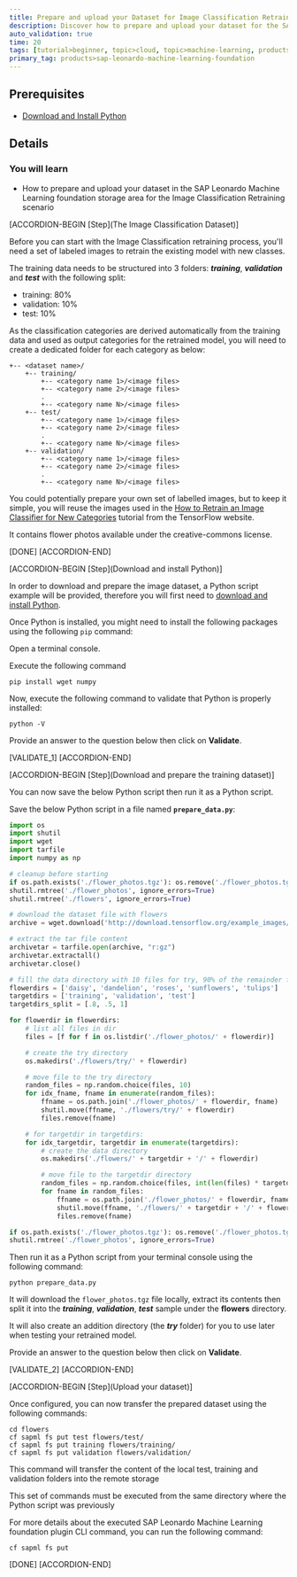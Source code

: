```yaml
---
title: Prepare and upload your Dataset for Image Classification Retraining
description: Discover how to prepare and upload your dataset for the SAP Leonardo Machine Learning foundation Image Classification Retraining scenario
auto_validation: true
time: 20
tags: [tutorial>beginner, topic>cloud, topic>machine-learning, products>sap-cloud-platform, products>sap-cloud-platform-for-the-cloud-foundry-environment]
primary_tag: products>sap-leonardo-machine-learning-foundation
---
```


## Prerequisites
- [Download and Install Python](https://www.python.org/downloads/)

## Details
### You will learn
  - How to prepare and upload your dataset in the SAP Leonardo Machine Learning foundation storage area for the Image Classification Retraining scenario

[ACCORDION-BEGIN [Step](The Image Classification Dataset)]

Before you can start with the Image Classification retraining process, you'll need a set of labeled images to retrain the existing model with new classes.

The training data needs to be structured into 3 folders: ***training***, ***validation*** and ***test*** with the following split:

 - training: 80%
 - validation: 10%
 - test: 10%

As the classification categories are derived automatically from the training data and used as output categories for the retrained model, you will need to create a dedicated folder for each category as below:

```
+-- <dataset name>/
    +-- training/
        +-- <category name 1>/<image files>
        +-- <category name 2>/<image files>
        .
        +-- <category name N>/<image files>        
    +-- test/
        +-- <category name 1>/<image files>
        +-- <category name 2>/<image files>
        .
        +-- <category name N>/<image files>  
    +-- validation/
        +-- <category name 1>/<image files>
        +-- <category name 2>/<image files>
        .
        +-- <category name N>/<image files>  
```

You could potentially prepare your own set of labelled images, but to keep it simple, you will reuse the images used in the [How to Retrain an Image Classifier for New Categories](https://www.tensorflow.org/tutorials/image_retraining) tutorial from the TensorFlow website.

It contains flower photos available under the creative-commons license.

[DONE]
[ACCORDION-END]

[ACCORDION-BEGIN [Step](Download and install Python)]

In order to download and prepare the image dataset, a Python script example will be provided, therefore you will first need to [download and install Python](https://www.python.org/downloads/).

Once Python is installed, you might need to install the following packages using the following `pip` command:

Open a terminal console.

Execute the following command

```shell
pip install wget numpy
```

Now, execute the following command to validate that Python is properly installed:

```shell
python -V
```

Provide an answer to the question below then click on **Validate**.

[VALIDATE_1]
[ACCORDION-END]

[ACCORDION-BEGIN [Step](Download and prepare the training dataset)]

You can now save the below Python script then run it as a Python script.

Save the below Python script in a file named **`prepare_data.py`**:

```python
import os
import shutil
import wget
import tarfile
import numpy as np

# cleanup before starting
if os.path.exists('./flower_photos.tgz'): os.remove('./flower_photos.tgz')
shutil.rmtree('./flower_photos', ignore_errors=True)
shutil.rmtree('./flowers', ignore_errors=True)

# download the dataset file with flowers
archive = wget.download('http://download.tensorflow.org/example_images/flower_photos.tgz')

# extract the tar file content
archivetar = tarfile.open(archive, "r:gz")
archivetar.extractall()
archivetar.close()

# fill the data directory with 10 files for try, 90% of the remainder for training, 5% for validation and 5% for test
flowerdirs = ['daisy', 'dandelion', 'roses', 'sunflowers', 'tulips']
targetdirs = ['training', 'validation', 'test']
targetdirs_split = [.8, .5, 1]

for flowerdir in flowerdirs:
    # list all files in dir
    files = [f for f in os.listdir('./flower_photos/' + flowerdir)]

    # create the try directory
    os.makedirs('./flowers/try/' + flowerdir)

    # move file to the try directory
    random_files = np.random.choice(files, 10)    
    for idx_fname, fname in enumerate(random_files):
        ffname = os.path.join('./flower_photos/' + flowerdir, fname)
        shutil.move(ffname, './flowers/try/' + flowerdir)
        files.remove(fname)

    # for targetdir in targetdirs:
    for idx_targetdir, targetdir in enumerate(targetdirs):
        # create the data directory
        os.makedirs('./flowers/' + targetdir + '/' + flowerdir)

        # move file to the targetdir directory
        random_files = np.random.choice(files, int(len(files) * targetdirs_split[idx_targetdir]), replace=False)
        for fname in random_files:
            ffname = os.path.join('./flower_photos/' + flowerdir, fname)
            shutil.move(ffname, './flowers/' + targetdir + '/' + flowerdir)
            files.remove(fname)

if os.path.exists('./flower_photos.tgz'): os.remove('./flower_photos.tgz')
shutil.rmtree('./flower_photos', ignore_errors=True)
```

Then run it as a Python script from your terminal console using the following command:

```shell
python prepare_data.py
```

It will download the `flower_photos.tgz` file locally, extract its contents then split it into the ***training***, ***validation***, ***test*** sample under the **flowers** directory.

It will also create an addition directory (the ***try*** folder) for you to use later when testing your retrained model.

Provide an answer to the question below then click on **Validate**.

[VALIDATE_2]
[ACCORDION-END]

[ACCORDION-BEGIN [Step](Upload your dataset)]

Once configured, you can now transfer the prepared dataset using the following commands:

```shell
cd flowers
cf sapml fs put test flowers/test/
cf sapml fs put training flowers/training/
cf sapml fs put validation flowers/validation/
```

This command will transfer the content of the local test, training and validation folders into the remote storage

This set of commands must be executed from the same directory where the Python script was previously

For more details about the executed SAP Leonardo Machine Learning foundation plugin CLI command, you can run the following command:

```shell
cf sapml fs put
```

[DONE]
[ACCORDION-END]
